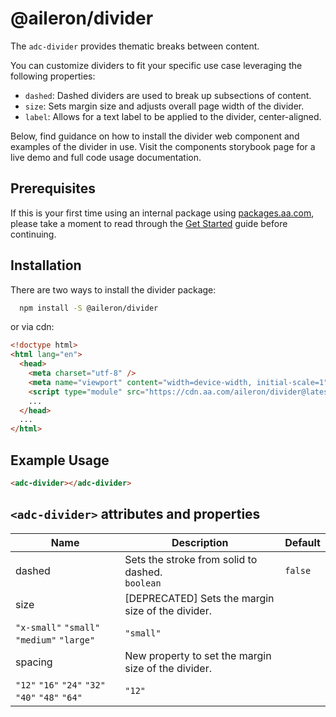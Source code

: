 # @aileron/divider

The `adc-divider` provides thematic breaks between content.

You can customize dividers to fit your specific use case leveraging the
following properties:

- `dashed`: Dashed dividers are used to break up subsections of content.
- `size`: Sets margin size and adjusts overall page width of the divider.
- `label`: Allows for a text label to be applied to the divider, center-aligned.

Below, find guidance on how to install the divider web component and examples of
the divider in use. Visit the components storybook page for a live demo and full
code usage documentation.

## Prerequisites

If this is your first time using an internal package using [packages.aa.com](https://packages.aa.com),
please take a moment to read through the [Get Started](https://aileron.aa.com/developing/get-started)
guide before continuing.

## Installation

There are two ways to install the divider package:

```bash
  npm install -S @aileron/divider
```

or via cdn:

```html
<!doctype html>
<html lang="en">
  <head>
    <meta charset="utf-8" />
    <meta name="viewport" content="width=device-width, initial-scale=1" />
    <script type="module" src="https://cdn.aa.com/aileron/divider@latest/divider.js"></script>
    ...
  </head>
  ...
</html>
```

## Example Usage

```html
<adc-divider></adc-divider>
```

## `<adc-divider>` attributes and properties

|Name|Description|Default|
|----|-----------|-------|
|dashed| Sets the stroke from solid to dashed.<br />`boolean`|`false`|
|size| [DEPRECATED] Sets the margin size of the divider.<br />
`"x-small"` `"small"` `"medium"` `"large"`|`"small"`|
|spacing| New property to set the margin size of the divider.<br />
`"12"` `"16"` `"24"` `"32"` `"40"` `"48"` `"64"`|`"12"`|
